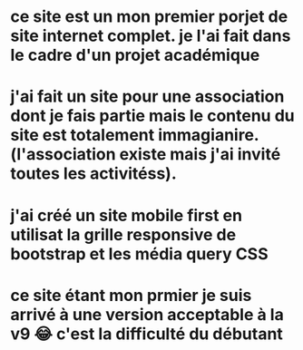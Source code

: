 # ce site est un mon premier porjet de site internet complet. je l'ai fait dans le cadre d'un projet académique 
# j'ai fait un site pour une association dont je fais partie mais le contenu du site est totalement immagianire. (l'association existe mais j'ai invité toutes les activitéss). 

# j'ai créé un site mobile first en utilisat la grille responsive de bootstrap et les média query CSS 
# ce site étant mon prmier je suis arrivé à une version acceptable à la v9 😂 c'est la difficulté du débutant 